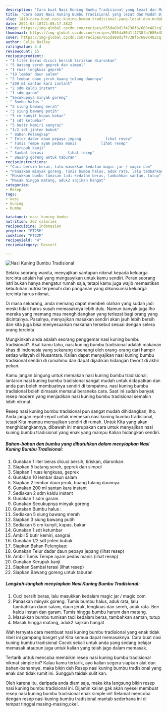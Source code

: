 ```yaml
---
description: "Cara buat Nasi Kuning Bumbu Tradisional yang lezat dan Mudah Dibuat"
title: "Cara buat Nasi Kuning Bumbu Tradisional yang lezat dan Mudah Dibuat"
slug: 1419-cara-buat-nasi-kuning-bumbu-tradisional-yang-lezat-dan-mudah-dibuat
date: 2021-03-18T21:08:17.382Z
image: https://img-global.cpcdn.com/recipes/055da80d1f4738fb/680x482cq70/nasi-kuning-bumbu-tradisional-foto-resep-utama.jpg
thumbnail: https://img-global.cpcdn.com/recipes/055da80d1f4738fb/680x482cq70/nasi-kuning-bumbu-tradisional-foto-resep-utama.jpg
cover: https://img-global.cpcdn.com/recipes/055da80d1f4738fb/680x482cq70/nasi-kuning-bumbu-tradisional-foto-resep-utama.jpg
author: Celia Bailey
ratingvalue: 4.4
reviewcount: 15
recipeingredient:
- "1 liter beras dicuci bersih tiriskan diaronkan"
- "5 batang sereh geprek dan simpul"
- "1 ruas lengkuas geprek"
- "10 lembar daun salam"
- "2 lembar daun jeruk buang tulang daunnya"
- "200 ml santan kara instant"
- "2 sdm kaldu instant"
- "1 sdm garam"
- "Secukupnya minyak goreng"
- " Bumbu halus "
- "5 siung bawang merah"
- "3 siung bawang putih"
- "5 cm kunyit kupas bakar"
- "1 sdt ketumbar"
- "5 butir kemiri sangrai"
- "1/2 sdt jinten bubuk"
- " Bahan Pelengkap"
- " Telur dadar daun pepaya jepang           lihat resep"
- " Tumis Tempe ayam pedas manis           lihat resep"
- " Kerupuk kanji"
- " Sambal terasi           lihat resep"
- " Bawang goreng untuk taburan"
recipeinstructions:
- "Cuci bersih beras, lalu masukkan kedalam magic jar / magic com"
- "Panaskan minyak goreng. Tumis bumbu halus, aduk rata, lalu tambahkan daun salam, daun jeruk, lengkuas dan sereh, aduk rata. Beri kaldu instan dan garam. Tumis hingga bumbu harum dan matang."
- "Masukkan bumbu tumisan tadi kedalam beras, tambahkan santan, tutup"
- "Masak hingga matang, aduk2 sajikan hangat"
categories:
- Resep
tags:
- nasi
- kuning
- bumbu

katakunci: nasi kuning bumbu 
nutrition: 262 calories
recipecuisine: Indonesian
preptime: "PT25M"
cooktime: "PT32M"
recipeyield: "4"
recipecategory: Dessert

---
```



![Nasi Kuning Bumbu Tradisional](https://img-global.cpcdn.com/recipes/055da80d1f4738fb/680x482cq70/nasi-kuning-bumbu-tradisional-foto-resep-utama.jpg)

Selaku seorang wanita, menyajikan santapan nikmat kepada keluarga tercinta adalah hal yang mengasyikan untuk kamu sendiri. Peran seorang istri bukan hanya mengatur rumah saja, tetapi kamu juga wajib memastikan kebutuhan nutrisi terpenuhi dan panganan yang dikonsumsi keluarga tercinta harus nikmat.

Di masa  sekarang, anda memang dapat membeli olahan yang sudah jadi meski tidak harus susah memasaknya lebih dulu. Namun banyak juga lho mereka yang memang mau menghidangkan yang terlezat bagi orang yang dicintainya. Pasalnya, menyajikan masakan sendiri akan jauh lebih bersih dan kita juga bisa menyesuaikan makanan tersebut sesuai dengan selera orang tercinta. 



Mungkinkah anda adalah seorang penggemar nasi kuning bumbu tradisional?. Asal kamu tahu, nasi kuning bumbu tradisional adalah makanan khas di Indonesia yang sekarang disenangi oleh orang-orang dari hampir setiap wilayah di Nusantara. Kalian dapat menyajikan nasi kuning bumbu tradisional sendiri di rumahmu dan dapat dijadikan hidangan favorit di akhir pekan.

Kamu jangan bingung untuk memakan nasi kuning bumbu tradisional, lantaran nasi kuning bumbu tradisional sangat mudah untuk didapatkan dan anda pun boleh membuatnya sendiri di tempatmu. nasi kuning bumbu tradisional boleh dimasak memalui beraneka cara. Saat ini sudah banyak resep modern yang menjadikan nasi kuning bumbu tradisional semakin lebih nikmat.

Resep nasi kuning bumbu tradisional pun sangat mudah dihidangkan, lho. Anda jangan repot-repot untuk memesan nasi kuning bumbu tradisional, tetapi Kita mampu menyajikan sendiri di rumah. Untuk Kita yang akan menghidangkannya, dibawah ini merupakan cara untuk menyajikan nasi kuning bumbu tradisional yang enak yang mampu Kalian hidangkan sendiri.

<!--inarticleads1-->

##### Bahan-bahan dan bumbu yang dibutuhkan dalam menyiapkan Nasi Kuning Bumbu Tradisional:

1. Gunakan 1 liter beras dicuci bersih, tiriskan, diaronkan
1. Siapkan 5 batang sereh, geprek dan simpul
1. Siapkan 1 ruas lengkuas, geprek
1. Gunakan 10 lembar daun salam
1. Siapkan 2 lembar daun jeruk, buang tulang daunnya
1. Gunakan 200 ml santan kara instant
1. Sediakan 2 sdm kaldu instant
1. Gunakan 1 sdm garam
1. Gunakan Secukupnya minyak goreng
1. Gunakan  Bumbu halus :
1. Sediakan 5 siung bawang merah
1. Siapkan 3 siung bawang putih
1. Sediakan 5 cm kunyit, kupas, bakar
1. Gunakan 1 sdt ketumbar
1. Ambil 5 butir kemiri, sangrai
1. Gunakan 1/2 sdt jinten bubuk
1. Siapkan  Bahan Pelengkap:
1. Gunakan  Telur dadar daun pepaya jepang           (lihat resep)
1. Ambil  Tumis Tempe ayam pedas manis           (lihat resep)
1. Gunakan  Kerupuk kanji
1. Siapkan  Sambal terasi           (lihat resep)
1. Siapkan  Bawang goreng untuk taburan




<!--inarticleads2-->

##### Langkah-langkah menyiapkan Nasi Kuning Bumbu Tradisional:

1. Cuci bersih beras, lalu masukkan kedalam magic jar / magic com
1. Panaskan minyak goreng. Tumis bumbu halus, aduk rata, lalu tambahkan daun salam, daun jeruk, lengkuas dan sereh, aduk rata. Beri kaldu instan dan garam. Tumis hingga bumbu harum dan matang.
1. Masukkan bumbu tumisan tadi kedalam beras, tambahkan santan, tutup
1. Masak hingga matang, aduk2 sajikan hangat




Wah ternyata cara membuat nasi kuning bumbu tradisional yang enak tidak ribet ini gampang banget ya! Kita semua dapat memasaknya. Cara buat nasi kuning bumbu tradisional Cocok sekali untuk anda yang sedang belajar memasak ataupun juga untuk kalian yang telah jago dalam memasak.

Tertarik untuk mencoba membikin resep nasi kuning bumbu tradisional nikmat simple ini? Kalau kamu tertarik, ayo kalian segera siapkan alat dan bahan-bahannya, maka bikin deh Resep nasi kuning bumbu tradisional yang enak dan tidak rumit ini. Sungguh taidak sulit kan. 

Oleh karena itu, daripada anda diam saja, maka kita langsung bikin resep nasi kuning bumbu tradisional ini. Dijamin kalian gak akan nyesel membuat resep nasi kuning bumbu tradisional enak simple ini! Selamat mencoba dengan resep nasi kuning bumbu tradisional mantab sederhana ini di tempat tinggal masing-masing,oke!.


